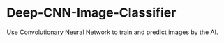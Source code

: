 # Deep-CNN-Image-Classifier
Use Convolutionary Neural Network to train and predict images by the AI.

